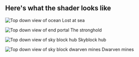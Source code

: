 ## Here's what the shader looks like
![Top down view of ocean](https://github.com/IanK9988/Demo-Resource-Pack/blob/main/img/topdown3.jpg?raw=true)
Lost at sea

![Top down view of end portal](https://github.com/IanK9988/Demo-Resource-Pack/blob/main/img/topdown4.png?raw=true)
The stronghold

![Top down view of sky block hub](https://github.com/IanK9988/Demo-Resource-Pack/blob/main/img/topdown1.jpg?raw=true)
Skyblock hub

![Top down view of sky block dwarven mines](https://github.com/IanK9988/Demo-Resource-Pack/blob/main/img/topdown2.png?raw=true)
Dwarven mines
